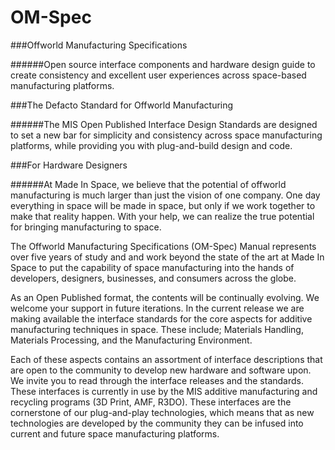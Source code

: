 # OM-Spec
###Offworld Manufacturing Specifications

######Open source interface components and hardware design guide to create consistency and excellent user experiences across space-based manufacturing platforms.

###The Defacto Standard for Offworld Manufacturing

######The MIS Open Published Interface Design Standards are designed to set a new bar for simplicity and consistency across space manufacturing platforms, while providing you with plug-and-build design and code.

###For Hardware Designers

######At Made In Space, we believe that the potential of offworld manufacturing is much larger than just the vision of one company. One day everything in space will be made in space, but only if we work together to make that reality happen. With your help, we can realize the true potential for bringing manufacturing to space.

The Offworld Manufacturing Specifications (OM-Spec) Manual represents over five years of study and and work beyond the state of the art at Made In Space to put the capability of space manufacturing into the hands of developers, designers, businesses, and consumers across the globe. 

As an Open Published format, the contents will be continually evolving. We welcome your support in future iterations. In the current release we are making available the interface standards for the core aspects for additive manufacturing techniques in space. These include; Materials Handling, Materials Processing, and the Manufacturing Environment.

Each of these aspects contains an assortment of interface descriptions that are open to the community to develop new hardware and software upon. We invite you to read through the interface releases and the standards. These interfaces is currently in use by the MIS additive manufacturing and recycling programs (3D Print, AMF, R3DO). These interfaces are the cornerstone of our plug-and-play technologies, which means that as new technologies are developed by the community they can be infused into current and future space manufacturing platforms.
